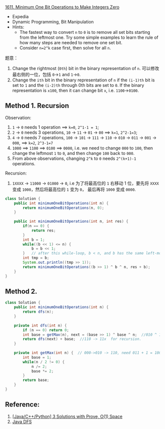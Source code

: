 [1611. Minimum One Bit Operations to Make Integers Zero](https://leetcode.com/problems/minimum-one-bit-operations-to-make-integers-zero/)

* Expedia
* Dynamic Programming, Bit Manipulation
* Hints:
    * The fastest way to convert `n` to `0` is to remove all set bits starting from the leftmost one. Try some simple
    examples to learn the rule of how many steps are needed to remove one set bit.
    * Consider `n=2^k` case first, then solve for all `n`.
    

题意：
1. Change the rightmost (`0th`) bit in the binary representation of `n`. 可以修改最右侧的一位，包括 `0`->`1` and `1`->`0`.
2. Change the `ith` bit in the binary representation of `n` if the `(i-1)th` bit is set to `1` and the `(i-2)th` through 0th bits are set to `0`.
If the binary representation is `x100`, then it can change bit `x`, i.e. `1100`->`0100`.    


## Method 1. Recursion
Observation:
1. `1` -> `0` needs 1 operation ==> `k=0`, `2^1-1 = 1`;
2. `2` -> `0` needs 3 operations, `10` -> `11` -> `01` -> `00` ==> `k=1`, `2^2-1=3`; 
3. `4` -> `0` needs 7 operations, `100` -> `101` -> `111` -> `110` -> `010` -> `011` -> `001` -> `000`, ==> `k=2`, `2^3-1=7`
4. `1000` ==> `1100` ==> `0100` ==> `0000`, i.e. we need to change `000` to `100`, then change the leftmost `1` to `0`, and then change `100` back to `000`.
5. From above observations, changing `2^k` to `0` needs `2^(k+1)-1` operations. 

Recursion:
1. `1XXXX` -> `11000` -> `01000` -> `0`, i.e 为了将最高位的 `1` 右移动 1 位，要先将 `XXXX` 变成 `1000`，然后将最高位的 `1` 变为 `0`，
最后再将 `1000` 变成 `0000`.
```java
class Solution {
    public int minimumOneBitOperations(int n) {
        return minimumOneBitOperations(n, 0);
    }
    
    public int minimumOneBitOperations(int n, int res) {
        if(n == 0) {
            return res;
        }
        int b = 1;
        while((b << 1) <= n) {
            b = b << 1;
        }   // after this while-loop, b < n, and b has the same left-most bit with n
        int tmp = b;
        System.out.println((tmp >> 1));
        return minimumOneBitOperations((b >> 1) ^ b ^ n, res + b);
    }
}
```


## Method 2.
```java
class Solution {
    public int minimumOneBitOperations(int n) {
        return dfs(n);
    }
    
    private int dfs(int n) {
        if (n == 0) return 0;
        int base = getMax(n), next = (base >> 1) ^ base ^ n;  //010 ^ 100 ^ 1xx = next,;
        return dfs(next) + base;  //110 -> 11x  for recursion.
    }
    
    private int getMax(int n) {  // 000->010 -> 110, need 011 + 1 = 100 steps;
        int base = 1;
        while(n / 2 != 0) {
            n /= 2;
            base *= 2;
        }
        return base;
    }
}
```

## Reference:
1. [[Java/C++/Python] 3 Solutions with Prove,  O(1) Space](https://leetcode.com/problems/minimum-one-bit-operations-to-make-integers-zero/discuss/877798/JavaC%2B%2BPython-3-Solutions-with-Prove-O(1)-Space)
2. [Java DFS](https://leetcode.com/problems/minimum-one-bit-operations-to-make-integers-zero/discuss/877890/Java-DFS)


